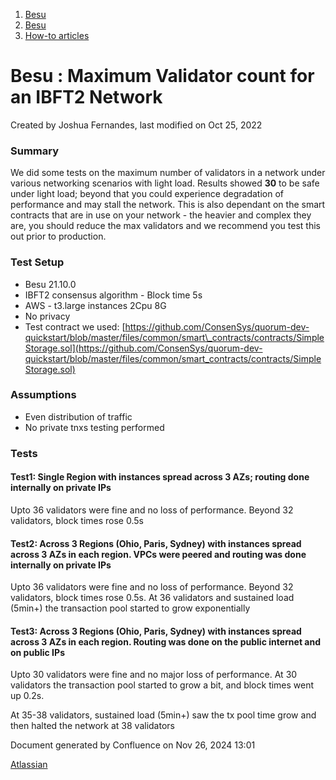1. [Besu](index.html)
2. [Besu](Besu_22151173.html)
3. [How-to articles](How-to-articles_22154631.html)

# Besu : Maximum Validator count for an IBFT2 Network

Created by Joshua Fernandes, last modified on Oct 25, 2022

### Summary

We did some tests on the maximum number of validators in a network under various networking scenarios with light load. Results showed **30** to be safe under light load; beyond that you could experience degradation of performance and may stall the network. This is also dependant on the smart contracts that are in use on your network - the heavier and complex they are, you should reduce the max validators and we recommend you test this out prior to production.

### Test Setup

- Besu 21.10.0
- IBFT2 consensus algorithm - Block time 5s
- AWS - t3.large instances 2Cpu 8G
- No privacy
- Test contract we used: [https://github.com/ConsenSys/quorum-dev-quickstart/blob/master/files/common/smart\_contracts/contracts/SimpleStorage.sol](https://github.com/ConsenSys/quorum-dev-quickstart/blob/master/files/common/smart_contracts/contracts/SimpleStorage.sol)

### Assumptions

- Even distribution of traffic
- No private tnxs testing performed

### Tests

#### Test1: Single Region with instances spread across 3 AZs; routing done internally on private IPs

Upto 36 validators were fine and no loss of performance. Beyond 32 validators, block times rose 0.5s

#### Test2: Across 3 Regions (Ohio, Paris, Sydney) with instances spread across 3 AZs in each region. VPCs were peered and routing was done internally on private IPs

Upto 36 validators were fine and no loss of performance. Beyond 32 validators, block times rose 0.5s. At 36 validators and sustained load (5min+) the transaction pool started to grow exponentially 

#### Test3: Across 3 Regions (Ohio, Paris, Sydney) with instances spread across 3 AZs in each region. Routing was done on the public internet and on public IPs

Upto 30 validators were fine and no major loss of performance. At 30 validators the transaction pool started to grow a bit, and block times went up 0.2s. 

At 35-38 validators, sustained load (5min+) saw the tx pool time grow and then halted the network at 38 validators

Document generated by Confluence on Nov 26, 2024 13:01

[Atlassian](http://www.atlassian.com/)
